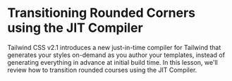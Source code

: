 # Transitioning Rounded Corners using the JIT Compiler

Tailwind CSS v2.1 introduces a new just-in-time compiler for Tailwind that generates your styles on-demand as you author your templates, instead of generating everything in advance at initial build time. In this lesson, we'll review how to transition rounded courses using the JIT Compiler.

